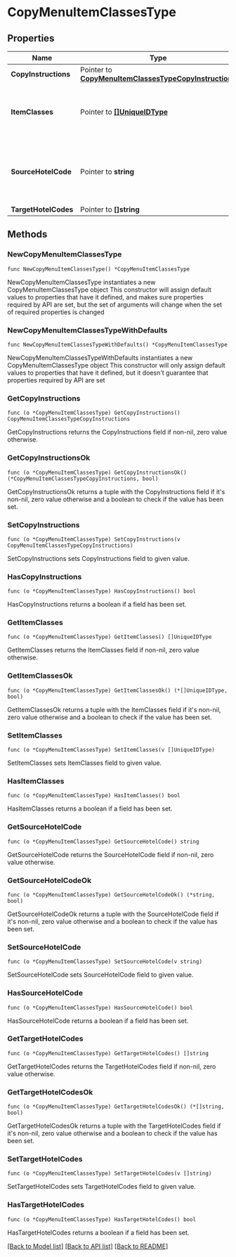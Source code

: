 # CopyMenuItemClassesType

## Properties

Name | Type | Description | Notes
------------ | ------------- | ------------- | -------------
**CopyInstructions** | Pointer to [**CopyMenuItemClassesTypeCopyInstructions**](CopyMenuItemClassesTypeCopyInstructions.md) |  | [optional] 
**ItemClasses** | Pointer to [**[]UniqueIDType**](UniqueIDType.md) | Unique Id that references an object uniquely in the system. | [optional] 
**SourceHotelCode** | Pointer to **string** | Source Hotel code from where menu item classes needs to be copied | [optional] 
**TargetHotelCodes** | Pointer to **[]string** |  | [optional] 

## Methods

### NewCopyMenuItemClassesType

`func NewCopyMenuItemClassesType() *CopyMenuItemClassesType`

NewCopyMenuItemClassesType instantiates a new CopyMenuItemClassesType object
This constructor will assign default values to properties that have it defined,
and makes sure properties required by API are set, but the set of arguments
will change when the set of required properties is changed

### NewCopyMenuItemClassesTypeWithDefaults

`func NewCopyMenuItemClassesTypeWithDefaults() *CopyMenuItemClassesType`

NewCopyMenuItemClassesTypeWithDefaults instantiates a new CopyMenuItemClassesType object
This constructor will only assign default values to properties that have it defined,
but it doesn't guarantee that properties required by API are set

### GetCopyInstructions

`func (o *CopyMenuItemClassesType) GetCopyInstructions() CopyMenuItemClassesTypeCopyInstructions`

GetCopyInstructions returns the CopyInstructions field if non-nil, zero value otherwise.

### GetCopyInstructionsOk

`func (o *CopyMenuItemClassesType) GetCopyInstructionsOk() (*CopyMenuItemClassesTypeCopyInstructions, bool)`

GetCopyInstructionsOk returns a tuple with the CopyInstructions field if it's non-nil, zero value otherwise
and a boolean to check if the value has been set.

### SetCopyInstructions

`func (o *CopyMenuItemClassesType) SetCopyInstructions(v CopyMenuItemClassesTypeCopyInstructions)`

SetCopyInstructions sets CopyInstructions field to given value.

### HasCopyInstructions

`func (o *CopyMenuItemClassesType) HasCopyInstructions() bool`

HasCopyInstructions returns a boolean if a field has been set.

### GetItemClasses

`func (o *CopyMenuItemClassesType) GetItemClasses() []UniqueIDType`

GetItemClasses returns the ItemClasses field if non-nil, zero value otherwise.

### GetItemClassesOk

`func (o *CopyMenuItemClassesType) GetItemClassesOk() (*[]UniqueIDType, bool)`

GetItemClassesOk returns a tuple with the ItemClasses field if it's non-nil, zero value otherwise
and a boolean to check if the value has been set.

### SetItemClasses

`func (o *CopyMenuItemClassesType) SetItemClasses(v []UniqueIDType)`

SetItemClasses sets ItemClasses field to given value.

### HasItemClasses

`func (o *CopyMenuItemClassesType) HasItemClasses() bool`

HasItemClasses returns a boolean if a field has been set.

### GetSourceHotelCode

`func (o *CopyMenuItemClassesType) GetSourceHotelCode() string`

GetSourceHotelCode returns the SourceHotelCode field if non-nil, zero value otherwise.

### GetSourceHotelCodeOk

`func (o *CopyMenuItemClassesType) GetSourceHotelCodeOk() (*string, bool)`

GetSourceHotelCodeOk returns a tuple with the SourceHotelCode field if it's non-nil, zero value otherwise
and a boolean to check if the value has been set.

### SetSourceHotelCode

`func (o *CopyMenuItemClassesType) SetSourceHotelCode(v string)`

SetSourceHotelCode sets SourceHotelCode field to given value.

### HasSourceHotelCode

`func (o *CopyMenuItemClassesType) HasSourceHotelCode() bool`

HasSourceHotelCode returns a boolean if a field has been set.

### GetTargetHotelCodes

`func (o *CopyMenuItemClassesType) GetTargetHotelCodes() []string`

GetTargetHotelCodes returns the TargetHotelCodes field if non-nil, zero value otherwise.

### GetTargetHotelCodesOk

`func (o *CopyMenuItemClassesType) GetTargetHotelCodesOk() (*[]string, bool)`

GetTargetHotelCodesOk returns a tuple with the TargetHotelCodes field if it's non-nil, zero value otherwise
and a boolean to check if the value has been set.

### SetTargetHotelCodes

`func (o *CopyMenuItemClassesType) SetTargetHotelCodes(v []string)`

SetTargetHotelCodes sets TargetHotelCodes field to given value.

### HasTargetHotelCodes

`func (o *CopyMenuItemClassesType) HasTargetHotelCodes() bool`

HasTargetHotelCodes returns a boolean if a field has been set.


[[Back to Model list]](../README.md#documentation-for-models) [[Back to API list]](../README.md#documentation-for-api-endpoints) [[Back to README]](../README.md)



